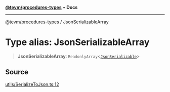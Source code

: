 [**@tevm/procedures-types**](../README.md) • **Docs**

***

[@tevm/procedures-types](../globals.md) / JsonSerializableArray

# Type alias: JsonSerializableArray

> **JsonSerializableArray**: `ReadonlyArray`\<[`JsonSerializable`](JsonSerializable.md)\>

## Source

[utils/SerializeToJson.ts:12](https://github.com/evmts/tevm-monorepo/blob/main/packages/procedures-types/src/utils/SerializeToJson.ts#L12)
